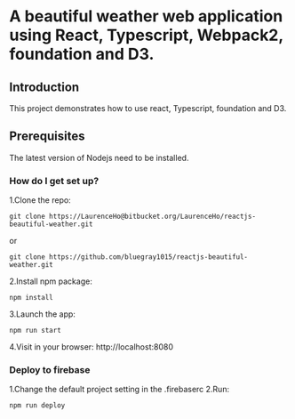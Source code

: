 # A beautiful weather web application using React, Typescript, Webpack2, foundation and D3.

## Introduction
This project demonstrates how to use react, Typescript, foundation and D3.

## Prerequisites
The latest version of Nodejs need to be installed.

### How do I get set up? ###

1.Clone the repo: 
```
git clone https://LaurenceHo@bitbucket.org/LaurenceHo/reactjs-beautiful-weather.git
```
or
```
git clone https://github.com/bluegray1015/reactjs-beautiful-weather.git
```

2.Install npm package: 
```
npm install
```

3.Launch the app: 
```
npm run start
```

4.Visit in your browser: http://localhost:8080

### Deploy to firebase
1.Change the default project setting in the .firebaserc
2.Run:
```
npm run deploy
```